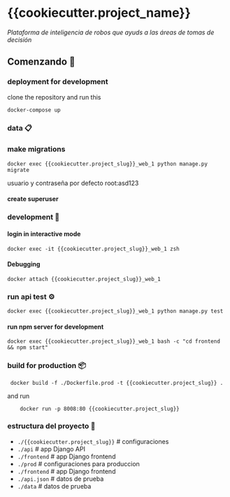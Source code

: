 # {{cookiecutter.project_name}}

_Plataforma de inteligencia de robos que ayuds a las áreas de tomas de decisión_

## Comenzando 🚀

### deployment for development

clone the repository
and run this

```
docker-compose up
```

### data 📋

### make migrations

```
docker exec {{cookiecutter.project_slug}}_web_1 python manage.py migrate
```

usuario y contraseña por defecto root:asd123

#### create superuser


### development 🔧

#### login in interactive mode

```
docker exec -it {{cookiecutter.project_slug}}_web_1 zsh
```

#### Debugging

```
docker attach {{cookiecutter.project_slug}}_web_1
```

### run api test ⚙️

```
docker exec {{cookiecutter.project_slug}}_web_1 python manage.py test
```

#### run npm server for development

```
docker exec {{cookiecutter.project_slug}}_web_1 bash -c "cd frontend && npm start"
```

### build for production  📦
```
 docker build -f ./Dockerfile.prod -t {{cookiecutter.project_slug}} .
```
and run
```
    docker run -p 8008:80 {{cookiecutter.project_slug}}
```
### estructura del proyecto 📖

- ```./{{cookiecutter.project_slug}}``` # configuraciones
- ```./api``` # app Django API
- ```./frontend``` # app Django frontend
- ```./prod``` # configuraciones para produccion
- ```./frontend``` # app Django frontend
- ```./api.json``` # datos de prueba
- ```./data``` # datos de prueba
